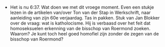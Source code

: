 - Het is nu 6:37. Wat doen we met dit vroege moment. Even een stukje lezen in de artikelen van/over Ton van der Stap in Werkschrift, naar aanleiding van zijn 60e verjaardag. Tas in pakken. Stuk van Jan Blokker over de vraag: wat is katholocisme. Hij is verbaasd over het feit dat homoseksuelen erkenning van de bisschop van Roermond zoeken. Waarom? Je kunt toch heel goed homofiel zijn zonder de zegen van de bisschop van Roermond?